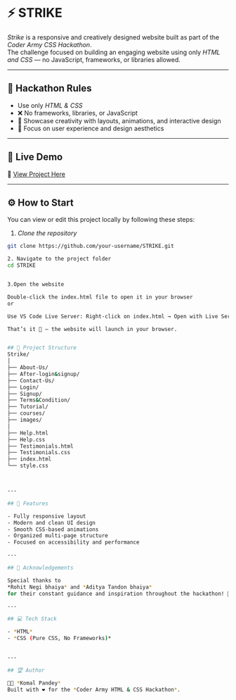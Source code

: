 # ⚡ STRIKE

*Strike* is a responsive and creatively designed website built as part of the *Coder Army CSS Hackathon*.  
The challenge focused on building an engaging website using only *HTML and CSS* — no JavaScript, frameworks, or libraries allowed.

---

## 🧾 Hackathon Rules

- Use only *HTML & CSS*  
- ❌ No frameworks, libraries, or JavaScript  
- 🎨 Showcase creativity with layouts, animations, and interactive design  
- 🧠 Focus on user experience and design aesthetics  

---

## 🚀 Live Demo

🔗 [View Project Here](#)

---

## ⚙ How to Start

You can view or edit this project locally by following these steps:

1. *Clone the repository*  
```bash
git clone https://github.com/your-username/STRIKE.git

2. Navigate to the project folder
cd STRIKE


3.Open the website

Double-click the index.html file to open it in your browser
or

Use VS Code Live Server: Right-click on index.html → Open with Live Server

That’s it 🎉 — the website will launch in your browser.


## 📂 Project Structure
Strike/
│
├── About-Us/
├── After-login&signup/
├── Contact-Us/
├── Login/
├── Signup/
├── Terms&Condition/
├── Tutorial/
├── courses/
├── images/
│
├── Help.html
├── Help.css
├── Testimonials.html
├── Testimonials.css
├── index.html
└── style.css



---

## 🎨 Features

- Fully responsive layout  
- Modern and clean UI design  
- Smooth CSS-based animations  
- Organized multi-page structure  
- Focused on accessibility and performance  

---

## 🙌 Acknowledgements

Special thanks to  
*Rohit Negi bhaiya* and *Aditya Tandon bhaiya*  
for their constant guidance and inspiration throughout the hackathon! 💫

---

## 💻 Tech Stack

- *HTML*  
- *CSS (Pure CSS, No Frameworks)*  
 

---

## 🏆 Author

👩‍💻 *Komal Pandey*  
Built with ❤ for the *Coder Army HTML & CSS Hackathon*.
